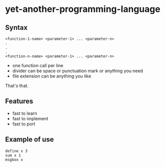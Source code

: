# yet-another-programming-language

## Syntax

```
<function-1-name> <parameter-1> ... <parameter-n>
.
.
.
<function-n-name> <parameter-1> ... <parameter-n>
```

- one function call per line
- divider can be space or punctuation mark or anything you need
- file extension can be anything you like

That's that.

## Features

- fast to learn
- fast to implement
- fast to port

## Example of use

```
define x 3
sum x 1
msgbox x
```
